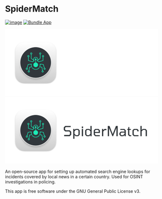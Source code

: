 # SpiderMatch
[![image](https://img.shields.io/pypi/v/spidermatch.svg)](https://pypi.python.org/pypi/spidermatch) [![Bundle App](https://github.com/agucova/spidermatch/actions/workflows/main.yml/badge.svg)](https://github.com/agucova/spidermatch/actions/workflows/main.yml)

![](spidermatch/assets/logo_dark.png#gh-dark-mode-only)
![](spidermatch/assets/logo_light.png#gh-light-mode-only)

An open-source app for setting up automated search engine lookups for incidents
covered by local news in a certain country. Used for OSINT
investigations in policing.

This app is free software under the GNU General Public License v3.

